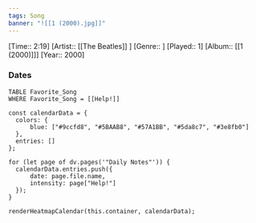 ```yaml
---
tags: Song  
banner: "![[1 (2000).jpg]]"
---
```

[Time:: 2:19]
[Artist:: [[The Beatles]] ]
[Genre:: ]
[Played:: 1]
[Album:: [[1 (2000)]]]
[Year:: 2000]
### Dates
````dataview
TABLE Favorite_Song
WHERE Favorite_Song = [[Help!]]
````
  ```dataviewjs
const calendarData = { 
	colors: { 
		blue: ["#9ccfd8", "#5BAAB8", "#57A1BB", "#5da8c7", "#3e8fb0"] 
	}, 
	entries: [] 
}; 

for (let page of dv.pages('"Daily Notes"')) { 
	calendarData.entries.push({ 
		date: page.file.name, 
		intensity: page["Help!"]
	}); 
} 

renderHeatmapCalendar(this.container, calendarData);
```
